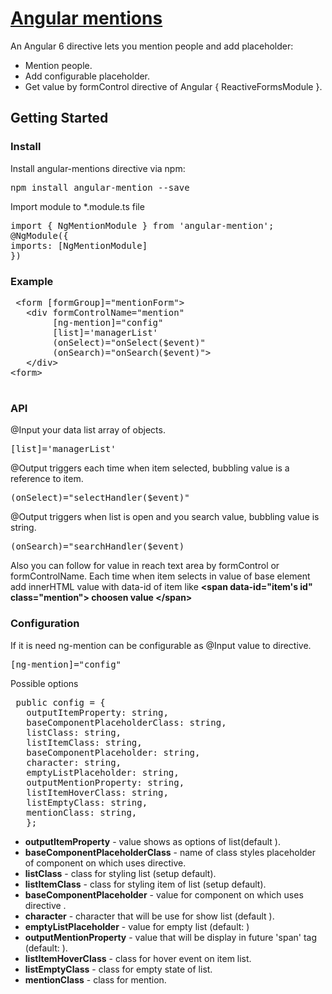 <h1><a href="https://github.com/CherniyIrtish/ng-mention">Angular mentions</a></h1>  

An Angular 6 directive lets you mention people and add placeholder:
 - Mention people.
 - Add configurable placeholder.
 - Get value by formControl directive of Angular { ReactiveFormsModule }.

<h2>Getting Started</h2>
<h3>Install</h3>
<p>Install angular-mentions directive via npm:</p>
<div class="highlight"><pre>npm install angular-mention --save</pre></div>
<p>Import module to *.module.ts file</p>
<div class="highlight">
<p><pre>import { NgMentionModule } from 'angular-mention';
@NgModule({
imports: [NgMentionModule]
})</pre></p>
</div>

<h3>Example</h3>
<div class="highlight">
 <pre>
 &#60;form [formGroup]="mentionForm"&gt;
   &#60;div formControlName="mention"
        [ng-mention]="config"
        [list]='managerList'
        (onSelect)="onSelect($event)"
        (onSearch)="onSearch($event)"&gt;
   &#60;/div&gt;
&#60;form&gt;
 </pre>
</div>

<h3>API</h3>
<p>@Input your data list array of objects.</p>
<div class="highlight">
 <pre>[list]='managerList'</pre> 
</div>
<p>@Output triggers each time when item selected, bubbling value is a reference to item.</p>
<div class="highlight">
 <pre>(onSelect)="selectHandler($event)"</pre> 
</div>
<p>@Output triggers when list is open and you search value, bubbling value is string.</p>
<div class="highlight">
 <pre>(onSearch)="searchHandler($event)</pre> 
</div>
<p>Also you can follow for value in reach text area by formControl or formControlName. Each time when item selects in value of base element add innerHTML value with data-id of item like <strong> &#60;span data-id="item's id" class="mention"&gt; choosen value   &#60;/span&gt;</strong></p>

<h3>Configuration</h3>
<p>If it is need ng-mention can be configurable as @Input value to directive.</p>
<div class="highlight">
 <pre>[ng-mention]="config"</pre>
 <p>Possible options</p>
 <pre>
 public config = {
   outputItemProperty: string,
   baseComponentPlaceholderClass: string, 
   listClass: string, 
   listItemClass: string,
   baseComponentPlaceholder: string, 
   character: string,
   emptyListPlaceholder: string, 
   outputMentionProperty: string,
   listItemHoverClass: string,
   listEmptyClass: string, 
   mentionClass: string, 
   };
</pre>
 <p>
  <ul>
   <li>
     <strong>  outputItemProperty</strong>  - value shows as options of list(default ).
   </li>
   <li>
       <strong>baseComponentPlaceholderClass</strong>  - name of class styles placeholder of 	component on which uses directive.
   </li>
   <li>
       <strong>listClass</strong>  - class for styling list (setup default).
   </li>
   <li>
       <strong>listItemClass</strong>  - class for styling item of list (setup default).
   </li>
   <li>
       <strong>baseComponentPlaceholder</strong>  - value for component on which uses directive	.
   </li>
   <li>
       <strong>character</strong>  - character that will be use for show list (default  ).
   </li>
   <li>
       <strong>emptyListPlaceholder</strong>  - value for empty list (default: )
   </li>
   <li>
       <strong>outputMentionProperty</strong>  - value that will be display in future 'span' tag (default: 	).
   </li>
   <li>
       <strong>listItemHoverClass</strong>  - class for hover event on item list.
   </li>
   <li>
       <strong>listEmptyClass</strong>  - class for empty state of list.
   </li>
   <li>
       <strong>mentionClass</strong>  - class for mention.
   </li>
 </ul>
 </p>
</div>